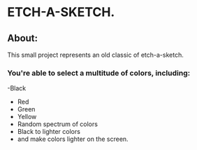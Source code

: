 # ETCH-A-SKETCH.
## About:
This small project represents an old classic of etch-a-sketch.
### You're able to select a multitude of colors, including:
-Black
- Red
- Green
- Yellow
- Random spectrum of colors
- Black to lighter colors
- and make colors lighter on the screen.


